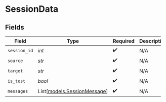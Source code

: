 # SessionData


## Fields

| Field                                                      | Type                                                       | Required                                                   | Description                                                |
| ---------------------------------------------------------- | ---------------------------------------------------------- | ---------------------------------------------------------- | ---------------------------------------------------------- |
| `session_id`                                               | *int*                                                      | :heavy_check_mark:                                         | N/A                                                        |
| `source`                                                   | *str*                                                      | :heavy_check_mark:                                         | N/A                                                        |
| `target`                                                   | *str*                                                      | :heavy_check_mark:                                         | N/A                                                        |
| `is_test`                                                  | *bool*                                                     | :heavy_check_mark:                                         | N/A                                                        |
| `messages`                                                 | List[[models.SessionMessage](../models/sessionmessage.md)] | :heavy_check_mark:                                         | N/A                                                        |